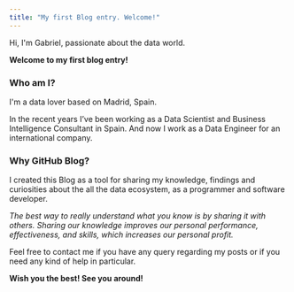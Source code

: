 ```yaml
---
title: "My first Blog entry. Welcome!"
---
```

Hi, I'm Gabriel, passionate about the data world.

**Welcome to my first blog entry!**

### Who am I?
I'm a data lover based on Madrid, Spain.

In the recent years I’ve been working as a Data Scientist and Business Intelligence Consultant in Spain. And now I work as a Data Engineer for an international company.

### Why GitHub Blog?
I created this Blog as a tool for sharing my knowledge, findings and curiosities about the all the data ecosystem, as a programmer and software developer.

*The best way to really understand what you know is by sharing it with others. Sharing our knowledge improves our personal performance, effectiveness, and skills, which increases our personal profit.*


Feel free to contact me if  you have any query regarding my posts or if you need any kind of help in particular.

**Wish you the best! See you around!**